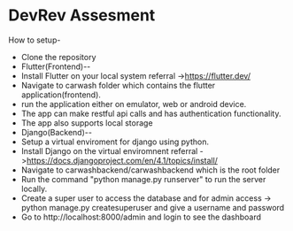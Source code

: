 # DevRev Assesment
How to setup-
- Clone the repository
- Flutter(Frontend)--
- Install Flutter on your local system referral ->https://flutter.dev/
- Navigate to carwash folder which contains the flutter application(frontend).
- run the application either on emulator, web or android device.
- The app can make restful api calls and has authentication functionality.
- The app also supports local storage
- Django(Backend)--
- Setup a virtual enviroment for django using python.
- Install Django on the virtual enviromnent referral ->https://docs.djangoproject.com/en/4.1/topics/install/
- Navigate to carwashbackend/carwashbackend which is the root folder
- Run the command "python manage.py runserver" to run the server locally.
- Create a super user to access the database and for admin access -> python manage.py createsuperuser and give a username and password
- Go to http://localhost:8000/admin and login to see the dashboard
